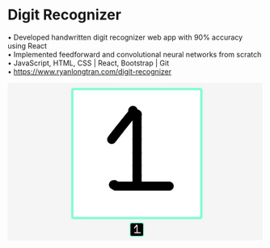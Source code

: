 # Digit Recognizer

• Developed handwritten digit recognizer web app with 90% accuracy using React  
• Implemented feedforward and convolutional neural networks from scratch  
• JavaScript, HTML, CSS | React, Bootstrap | Git  
• https://www.ryanlongtran.com/digit-recognizer

![Image of app](https://raw.githubusercontent.com/ryantran2165/ryantran2165.github.io/source/src/assets/images/digit_recognizer.jpg)
